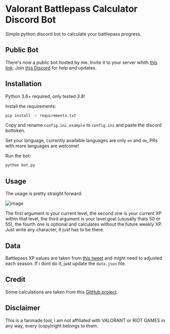 # Valorant Battlepass Calculator Discord Bot

Simple python discord bot to calculate your battlepass progress.

## Public Bot

There's now a public bot hosted by me. Invite it to your server whith [this link](https://discord.com/oauth2/authorize?client_id=874989994232651856&&scope=bot). Join [this Discord](https://discord.gg/SUmGjUG7Mb) for help and updates.


## Installation

Python 3.6+ required, only tested 3.8!

Install the requirements:
```bash
pip install -r requirements.txt
```

Copy and rename `config.ini.example` to `config.ini` and paste the discord bottoken. 

Set your language, currently available languages are only `en` and `de`, PRs with more languages are welcome!

Run the bot:
```bash
python bot.py
```

## Usage

The usage is pretty straight forward: 

![image](https://user-images.githubusercontent.com/34460584/129038598-2e55b7b0-7f44-49e6-b195-6db56354df8b.png)

The first argument is your current level, the second one is your current XP within that level, the third argument is your level goal (ususally thats 50 or 55), the fourth one is optional and calculates without the future weekly XP. Just write any character, it just has to be there.

## Data

Battlepass XP values are taken from [this tweet](https://twitter.com/Shiick/status/1480929739531505672) and might need to adjusted each season. If i dont do it, just update the `data.json` file.


## Credit

Some calculations are taken from this [GitHub project](https://github.com/SamueldaCostaAraujoNunes/BattlePass-Calculator-for-VALORANT/).


## Disclaimer

This is a fanmade tool, i am not affiliated with VALORANT or RIOT GAMES in any way, every (copy)right belongs to them.
